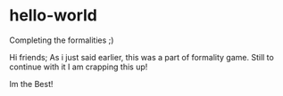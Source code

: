 # hello-world
Completing the formalities ;)

Hi friends;
As i just said earlier, this was a part of formality game.
Still to continue with it I am crapping this up!

Im the Best!
